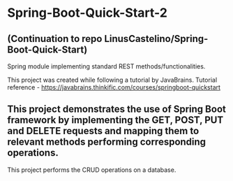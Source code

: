 # Spring-Boot-Quick-Start-2

**(Continuation to repo LinusCastelino/Spring-Boot-Quick-Start)**
---
Spring module implementing standard REST methods/functionalities.

This project was created while following a tutorial by JavaBrains. Tutorial reference - https://javabrains.thinkific.com/courses/springboot-quickstart

This project demonstrates the use of Spring Boot framework by implementing the GET, POST, PUT and DELETE requests and mapping them to relevant methods performing corresponding operations. 
---
This project performs the CRUD operations on a database.

